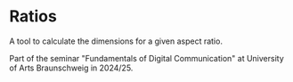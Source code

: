 # Ratios

A tool to calculate the dimensions for a given aspect ratio.

Part of the seminar "Fundamentals of Digital Communication" at University of Arts Braunschweig in 2024/25.
